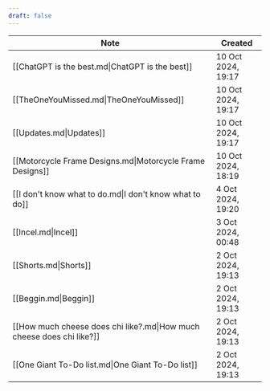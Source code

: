 ```yaml
---
draft: false
---
```

| Note                                                                  | Created            |
| --------------------------------------------------------------------- | ------------------ |
| [[ChatGPT is the best.md\|ChatGPT is the best]]                       | 10 Oct 2024, 19:17 |
| [[TheOneYouMissed.md\|TheOneYouMissed]]                               | 10 Oct 2024, 19:17 |
| [[Updates.md\|Updates]]                                               | 10 Oct 2024, 19:17 |
| [[Motorcycle Frame Designs.md\|Motorcycle Frame Designs]]             | 10 Oct 2024, 18:19 |
| [[I don't know what to do.md\|I don't know what to do]]               | 4 Oct 2024, 19:20  |
| [[Incel.md\|Incel]]                                                   | 3 Oct 2024, 00:48  |
| [[Shorts.md\|Shorts]]                                                 | 2 Oct 2024, 19:13  |
| [[Beggin.md\|Beggin]]                                                 | 2 Oct 2024, 19:13  |
| [[How much cheese does chi like?.md\|How much cheese does chi like?]] | 2 Oct 2024, 19:13  |
| [[One Giant To-Do list.md\|One Giant To-Do list]]                     | 2 Oct 2024, 19:13  |
